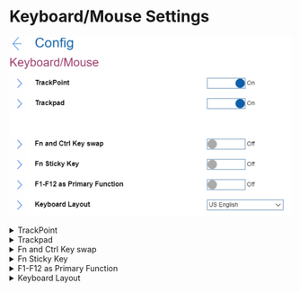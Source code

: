# Keyboard/Mouse Settings #

![](./img/keyboardmouse.png)

<details><summary>TrackPoint</summary>

Whether to enable built-in TrackPoint.

Possible options:

1.	Off
2.	**On** - Default.

| WMI Setting name | Values | Locked by SVP | AMD/Intel |
|:---|:---|:---|:---|
| TrackPoint | Enable, Disable (on AMD-based machine) <br> Disable, Automatic (on Intel-based machine)| No | Both |


</details>

<details><summary>Trackpad</summary>

Whether to enable built-in Trackpad

Possible options:

1.	Off
2.	**On** - Default.

| WMI Setting name | Values | Locked by SVP | AMD/Intel |
|:---|:---|:---|:---|
| TouchPad | Disable, Enable (on AMD-based machine <br> Disable, Automatic (on Intel-based machine)| No | Both |

</details>

<details><summary>Fn and Ctrl Key swap</summary>

Whether to swap behaviors of Fn key and Ctrl key.

!> When switched `On`, Fn key works as Ctrl key. Ctrl key works as Fn key.

!> Bottom-Left key will wake the system from sleep state.

Possible options:

1.	**Off** - Default.
2.	On

| WMI Setting name | Values | Locked by SVP | AMD/Intel |
|:---|:---|:---|:---|
| FnCtrlKeySwap | Disable, Enable | No | Both |

</details>

<details><summary>Fn Sticky Key</summary>

Whether User can press Fn key to keep it in a pressed condition, then press the desired function key.

?> Equivalent to pressing the required key and the Fn key simultaneously. When User presses the Fn key twice, the state is locked until User presses the Fn key again.

Possible options:

1.	**Off** - Default.
2.	On - 

| WMI Setting name | Values | Locked by SVP | AMD/Intel |
|:---|:---|:---|:---|
| FnSticky | Disable, Enable | No | Both |

</details>

<details><summary>F1-F12 as Primary Function</summary>

Whether to disable the hotkey functionality of the function keys (F1, F2, and so on) in Windows 8.1/10, to avoid having to press Fn to use the function.

?> When switched `Off`, the special hotkey functionality will be enabled.

?> The methods differ by model. Examples: <br>  - ["How to use the function keys without pressing Fn in Windows 8.1/10" at Lenovo Support](https://pcsupport.lenovo.com/us/en/products/laptops-and-netbooks/thinkpad-l-series-laptops/thinkpad-l15-type-20u7-20u8/solutions/HT103044) <br> - ["Function keys are not working" at Lenovo Support](https://pcsupport.lenovo.com/us/en/products/laptops-and-netbooks/thinkpad-l-series-laptops/thinkpad-l15-type-20u7-20u8/solutions/ht510960) <br>

Possible options:

1.	On -
2.	**Off** - Default.

!> Alternatively, to switch to above two options, press Fn+Esc to use FnLk (Fn Lock). LED is on when FnLk is enabled.

| WMI Setting name | Values | Locked by SVP | AMD/Intel |
|:---|:---|:---|:---|
| FnKeyAsPrimary | Disable, Enable | No | Both |

</details>

<details><summary>Keyboard Layout</summary>

Select keyboard layout in pre-OS environment.

!> This configuration does not affect OS.

Possible options:

1.	**US English** - Default
2.	Canadian French Multilingual
3.	Canadian French
4.	Spanish (Latin America)
5.	Portuguese (Brazil)
6.	Belgian
7.	Danish
8.	Spanish
9.	French
10.	German
11.	Hungarian
12.	Icelandic
13.	Italian
14.	Norwegian
15.	Portuguese
16.	Slovenian
17.	Swedish
18.	Swiss
19.	Turkish
20.	UK English
21.	Japanese
22.	Korean
23.	Traditional Chinese
24.	Turkish-F
25.	Estonian
26.	Finnish
27.	Czech

?>  On latest machines, BIOS added support for ASCII special characters and symbols such as `@`, `!` , `?`, etc. Those characters depend on keyboard layout and BIOS cannot know the attached keyboard, therefore users have to select keyboard layout if they replace keyboard.

| WMI Setting name | Values | Locked by SVP | AMD/Intel |
|:---|:---|:---|:---|
| KeyboardLayout | English_US, CanadianFrenchMultilingual, CanadianFrench, <br>Spanish_LA, Portuguese_BR, Belgian, Danish, <br>Spanish, French, German, Hungarian, Icelandic, <br>Italian, Norwegian, Portuguese, Slovenian, <br>Swedish, Swiss, Turkish, English_UK, Japanese,<br>Korean, TraditionalChinese, Turkish-F, Estonian, Finnish, Czech | Yes | Both |


</details>
